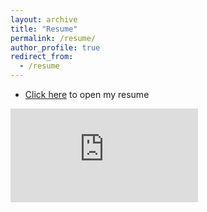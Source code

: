 ```yaml
---
layout: archive
title: "Resume"
permalink: /resume/
author_profile: true
redirect_from:
  - /resume
---
```


- [Click here](https://1byxero.github.io/files/Resume_2020.pdf) to open my resume

<embed src="https://1byxero.github.io/files/Resume_2020.pdf" type="application/pdf">

<object data="https://1byxero.github.io/files/Resume_2020.pdf" type="application/pdf" width="100%"></object>